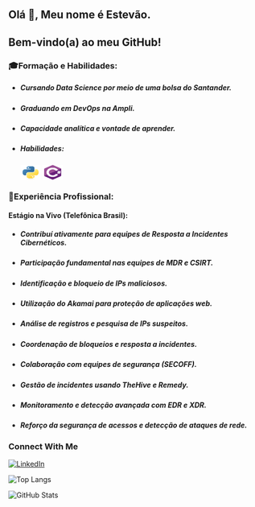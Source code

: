 ## Olá 👋, Meu nome é Estevão.

## Bem-vindo(a) ao meu GitHub! 


### 🎓Formação e Habilidades:
- ##### Cursando Data Science por meio de uma bolsa do Santander.
- ##### Graduando em DevOps na Ampli.
- ##### Capacidade analítica e vontade de aprender.
- ##### Habilidades:
    <img align="center" alt="Tevolve-Python" height="30" width="40" src="https://raw.githubusercontent.com/devicons/devicon/master/icons/python/python-original.svg">
  <img align="center" alt="Tevolve-Csharp" height="30" width="40" src="https://raw.githubusercontent.com/devicons/devicon/master/icons/csharp/csharp-original.svg">
</div>

### 💼Experiência Profissional:
   #### Estágio na Vivo (Telefônica Brasil):
- ##### Contribuí ativamente para equipes de Resposta a Incidentes Cibernéticos.
- ##### Participação fundamental nas equipes de MDR e CSIRT.
- ##### Identificação e bloqueio de IPs maliciosos.
- ##### Utilização do Akamai para proteção de aplicações web.
- ##### Análise de registros e pesquisa de IPs suspeitos.
- ##### Coordenação de bloqueios e resposta a incidentes.
- ##### Colaboração com equipes de segurança (SECOFF).
- ##### Gestão de incidentes usando TheHive e Remedy.
- ##### Monitoramento e detecção avançada com EDR e XDR.
- ##### Reforço da segurança de acessos e detecção de ataques de rede.

### Connect With Me
[![LinkedIn](https://img.shields.io/badge/-LinkedIn-000?style=for-the-badge&logo=linkedin&logoColor=30A3DC)](https://www.linkedin.com/in/tevolve/)

![Top Langs](https://github-readme-stats-git-masterrstaa-rickstaa.vercel.app/api/top-langs/?username=TEVOLVE&bg_color=000&border_color=30A3DC&title_color=E94D5F&text_color=FFF)

![GitHub Stats](https://github-readme-stats.vercel.app/api?username=TEVOLVE&theme=transparent&bg_color=000&border_color=30A3DC&show_icons=true&icon_color=30A3DC&title_color=E94D5F&text_color=FFF)

